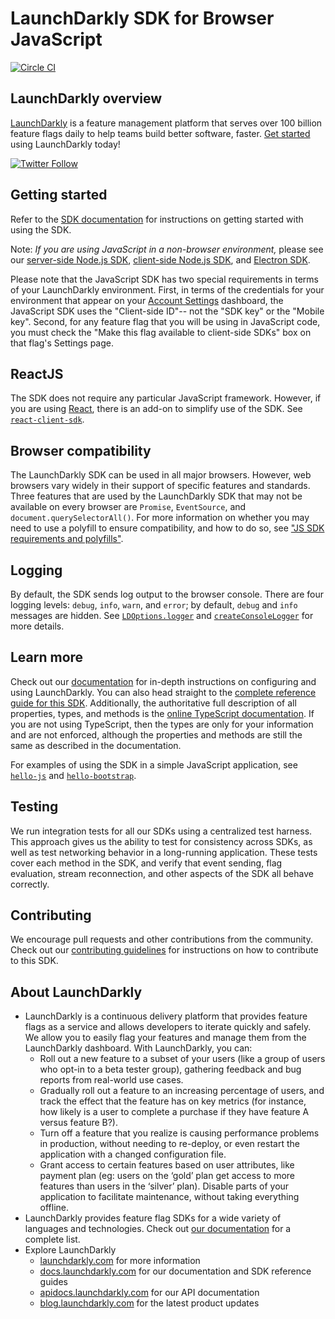 # LaunchDarkly SDK for Browser JavaScript

[![Circle CI](https://circleci.com/gh/launchdarkly/js-client-sdk/tree/master.svg?style=svg)](https://circleci.com/gh/launchdarkly/js-client-sdk/tree/master)

## LaunchDarkly overview

[LaunchDarkly](https://www.launchdarkly.com) is a feature management platform that serves over 100 billion feature flags daily to help teams build better software, faster. [Get started](https://docs.launchdarkly.com/home/getting-started) using LaunchDarkly today!

[![Twitter Follow](https://img.shields.io/twitter/follow/launchdarkly.svg?style=social&label=Follow&maxAge=2592000)](https://twitter.com/intent/follow?screen_name=launchdarkly)

## Getting started

Refer to the [SDK documentation](https://docs.launchdarkly.com/sdk/client-side/javascript#getting-started) for instructions on getting started with using the SDK.

Note: _If you are using JavaScript in a non-browser environment,_ please see our [server-side Node.js SDK](https://github.com/launchdarkly/node-server-sdk), [client-side Node.js SDK](https://github.com/launchdarkly/node-client-sdk), and [Electron SDK](https://github.com/launchdarkly/electron-client-sdk).

Please note that the JavaScript SDK has two special requirements in terms of your LaunchDarkly environment. First, in terms of the credentials for your environment that appear on your [Account Settings](https://app.launchdarkly.com/settings/projects) dashboard, the JavaScript SDK uses the "Client-side ID"-- not the "SDK key" or the "Mobile key". Second, for any feature flag that you will be using in JavaScript code, you must check the "Make this flag available to client-side SDKs" box on that flag's Settings page.

## ReactJS

The SDK does not require any particular JavaScript framework. However, if you are using [React](https://reactjs.org/), there is an add-on to simplify use of the SDK. See [`react-client-sdk`](https://github.com/launchdarkly/react-client-sdk).

## Browser compatibility

The LaunchDarkly SDK can be used in all major browsers. However, web browsers vary widely in their support of specific features and standards. Three features that are used by the LaunchDarkly SDK that may not be available on every browser are `Promise`, `EventSource`, and `document.querySelectorAll()`. For more information on whether you may need to use a polyfill to ensure compatibility, and how to do so, see ["JS SDK requirements and polyfills"](https://docs.launchdarkly.com/sdk/client-side/javascript/requirements-polyfills).

## Logging

By default, the SDK sends log output to the browser console. There are four logging levels: `debug`, `info`, `warn`, and `error`; by default, `debug` and `info` messages are hidden. See [`LDOptions.logger`](https://launchdarkly.github.io/js-client-sdk/interfaces/_launchdarkly_js_client_sdk_.ldoptions.html#logger) and [`createConsoleLogger`](https://launchdarkly.github.io/js-client-sdk/index.html#createconsolelogger) for more details.

## Learn more

Check out our [documentation](https://docs.launchdarkly.com) for in-depth instructions on configuring and using LaunchDarkly. You can also head straight to the [complete reference guide for this SDK](https://docs.launchdarkly.com/sdk/client-side/javascript). Additionally, the authoritative full description of all properties, types, and methods is the [online TypeScript documentation](https://launchdarkly.github.io/js-client-sdk/). If you are not using TypeScript, then the types are only for your information and are not enforced, although the properties and methods are still the same as described in the documentation.

For examples of using the SDK in a simple JavaScript application, see [`hello-js`](https://github.com/launchdarkly/hello-js) and [`hello-bootstrap`](https://github.com/launchdarkly/hello-bootstrap).

## Testing

We run integration tests for all our SDKs using a centralized test harness. This approach gives us the ability to test for consistency across SDKs, as well as test networking behavior in a long-running application. These tests cover each method in the SDK, and verify that event sending, flag evaluation, stream reconnection, and other aspects of the SDK all behave correctly.

## Contributing

We encourage pull requests and other contributions from the community. Check out our [contributing guidelines](CONTRIBUTING.md) for instructions on how to contribute to this SDK.

## About LaunchDarkly

* LaunchDarkly is a continuous delivery platform that provides feature flags as a service and allows developers to iterate quickly and safely. We allow you to easily flag your features and manage them from the LaunchDarkly dashboard.  With LaunchDarkly, you can:
    * Roll out a new feature to a subset of your users (like a group of users who opt-in to a beta tester group), gathering feedback and bug reports from real-world use cases.
    * Gradually roll out a feature to an increasing percentage of users, and track the effect that the feature has on key metrics (for instance, how likely is a user to complete a purchase if they have feature A versus feature B?).
    * Turn off a feature that you realize is causing performance problems in production, without needing to re-deploy, or even restart the application with a changed configuration file.
    * Grant access to certain features based on user attributes, like payment plan (eg: users on the ‘gold’ plan get access to more features than users in the ‘silver’ plan). Disable parts of your application to facilitate maintenance, without taking everything offline.
* LaunchDarkly provides feature flag SDKs for a wide variety of languages and technologies. Check out [our documentation](https://docs.launchdarkly.com/sdk) for a complete list.
* Explore LaunchDarkly
    * [launchdarkly.com](https://www.launchdarkly.com/ "LaunchDarkly Main Website") for more information
    * [docs.launchdarkly.com](https://docs.launchdarkly.com/  "LaunchDarkly Documentation") for our documentation and SDK reference guides
    * [apidocs.launchdarkly.com](https://apidocs.launchdarkly.com/  "LaunchDarkly API Documentation") for our API documentation
    * [blog.launchdarkly.com](https://blog.launchdarkly.com/  "LaunchDarkly Blog Documentation") for the latest product updates
